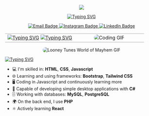 <!-- ![Banner](https://media.licdn.com/dms/image/D4D16AQH_G0YzKFS6eg/profile-displaybackgroundimage-shrink_350_1400/0/1692037192822?e=1707350400&v=beta&t=WWdXo7JwQEjXLFKEnWh2N_zt96bnU4_l0mSoVS5Cgcg) -->

<p align="center">
    <img src="https://raw.githubusercontent.com/TheDudeThatCode/TheDudeThatCode/master/Assets/Developer.gif">
</p>
<p align="center">
   <a href="https://git.io/typing-svg"><img src="https://readme-typing-svg.demolab.com?font=Fira+Code&weight=600&size=25&pause=1500&color=FFFFFF&center=true&vCenter=true&random=false&width=435&lines=Hello%2C+I+am+Erdem+Karao%C4%9Flu;Merhaba%2C+Ben+Erdem+Karao%C4%9Flu" alt="Typing SVG" /></a>
</p>
<p align="center">
  <!-- E-Mail Bağlantısı -->
  <a href="mailto:erdemkaraogllu@gmail.com?subject=[GitHub]%20Contact">
    <img src="https://img.shields.io/badge/e‑mail-D14836.svg?style=for-the-badge&logo=GMail&logoColor=white" alt="Email Badge" />
  </a>
  
  <!-- Instagram Bağlantısı -->
  <a href="https://instagram.com/erdemkaraogllu">
    <img src="https://img.shields.io/badge/instagram-E4405F.svg?style=for-the-badge&logo=instagram&logoColor=white" alt="Instagram Badge" />
  </a>

  <!-- LinkedIn Bağlantısı -->
  <a href="https://www.linkedin.com/in/erdem-karao%C4%9Flu-b6843124a/">
    <img src="https://img.shields.io/badge/linkedin-0077B5.svg?style=for-the-badge&logo=linkedin&logoColor=white" alt="LinkedIn Badge" />
  </a>
</p>

<table style="width:100%; border-collapse: collapse;">
  <tr style="border-top: 2px solid #ccc; border-bottom: 2px solid #ccc;" width="50%" valign="center">
    <td width="50%" valign="center">
        <a href="https://git.io/typing-svg"><img src="https://readme-typing-svg.demolab.com?font=Fira+Code&weight=500&pause=1500&color=FFFFFF&center=true&vCenter=true&random=false&width=435&lines=About+me;Hakk%C4%B1mda" alt="Typing SVG" /></a>
     <a href="https://git.io/typing-svg"><img src="https://readme-typing-svg.demolab.com?font=Fira+Code&size=16&duration=1000&pause=500&color=ADADAD&center=true&vCenter=true&multiline=true&random=false&width=435&height=250&lines=Hello!+I+am+Erdem%2C+a+novice+Frontend;and+React+Developer+chasing+new;beginnings.+I+am+focused+on+learning;and+improving+myself+in+the+world+of;software.+I+love+blending+technology;with+art+and+strive+to+create;user-centric+interfaces.+I+am+open+;to+innovations%2C+inclined+to;teamwork%2C+and+continue+to+grow;every+day." alt="Typing SVG" /></a>
    </td>
    <td width="50%" valign="center" align="center">     
        <img src="https://media.giphy.com/media/SWoSkN6DxTszqIKEqv/giphy.gif" alt="Coding GIF" style="max-width: 100%; height: auto; border-radius: 10px;">
    </td>
  </tr>
</table>


  <p>
    <p width="50%" valign="left" align="center">
      <img src="https://media.giphy.com/media/RbDKaczqWovIugyJmW/giphy.gif" alt="Looney Tunes World of Mayhem GIF" style="max-width: 100%; height: auto; border-radius: 10px;">
    </p>
    <p width="50%" valign="right">
            <a href="https://git.io/typing-svg"><img src="https://readme-typing-svg.demolab.com?                font=Fira+Code&weight=500&pause=1500&color=FFFFFF&center=true&vCenter=true&random=false&width=435&lines=Language+and+Tools;Dil+ve+Ara%C3%A7lar" alt="Typing SVG" /></a>
    <ul>
        <li>💻 I'm skilled in: <strong>HTML</strong>, <strong>CSS</strong>, <strong>Javascript</strong></li>
        <li>🌐 Learning and using frameworks: <strong>Bootstrap</strong>, <strong>Tailwind CSS</strong></li>
        <li>🖥️ Coding in Javascript and continuously learning more</li>
        <li>🔧 Capable of developing simple desktop applications with <strong>C#</strong></li>
        <li>🗄️ Working with databases: <strong>MySQL</strong>, <strong>PostgreSQL</strong></li>
        <li>🌍 On the back end, I use <strong>PHP</strong></li>
        <li>⚛️ Actively learning <strong>React</strong></li> 
    </ul>
    </p>
  </p>

